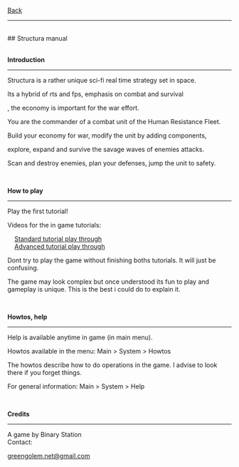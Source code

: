 [Back](https://binary-station.github.io)
<hr>
<br>
## Structura manual<br><br>

**Introduction**

----------

Structura is a rather unique sci-fi real time strategy set in space.

Its a hybrid of rts and fps, emphasis on combat and survival

, the economy is important for the war effort.

You are the commander of a combat unit of the Human Resistance Fleet.

Build your economy for war, modify the unit by adding components,

explore, expand and survive the savage waves of enemies attacks.

Scan and destroy enemies, plan your defenses, jump the unit to safety.

<br>

**How to play**

----------

Play the first tutorial! 

Videos for the in game tutorials:

&nbsp;&nbsp;&nbsp;&nbsp;[Standard tutorial play through](https://youtu.be/QyBNwY2LrFs)<br>
&nbsp;&nbsp;&nbsp;&nbsp;[Advanced tutorial play through](https://youtu.be/bSoLLzaFHoI)<br>

Dont try to play the game without finishing boths tutorials.
It will just be confusing.

The game may look complex but once understood its fun to play and gameplay is unique. 
This is the best i could do to explain it.

<br>

**Howtos, help**

----------

Help is available anytime in game (in main menu).

Howtos available in the menu:
Main > System > Howtos

The howtos describe how to do operations in the game.
I advise to look there if you forget things.

For general information:
Main > System > Help

<br>

**Credits**

----------

A game by Binary Station
<br>
Contact:

greengolem.net@gmail.com
